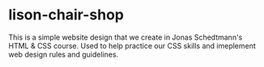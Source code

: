 # lison-chair-shop

This is a simple website design that we create in Jonas Schedtmann's HTML & CSS course. Used to help practice our CSS skills and imeplement web design rules and guidelines.
